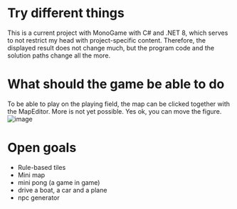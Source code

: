 # Try different things
This is a current project with MonoGame with C# and .NET 8, which serves to not restrict my head with project-specific content.
Therefore, the displayed result does not change much, but the program code and the solution paths change all the more.

# What should the game be able to do
To be able to play on the playing field, the map can be clicked together with the MapEditor. More is not yet possible.
Yes ok, you can move the figure.
![image](https://github.com/user-attachments/assets/c59e01a8-2149-44f5-8bc5-654aeca9e63f)

# Open goals
- Rule-based tiles
- Mini map
- mini pong (a game in game)
- drive a boat, a car and a plane
- npc generator
